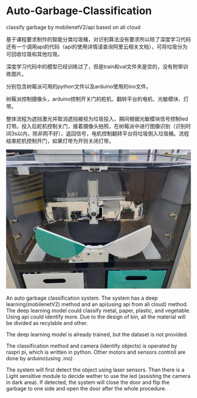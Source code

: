 # Auto-Garbage-Classification
classify garbage by mobilenetV2/api based on ali cloud

基于课程要求制作的智能分类垃圾桶，对识别算法没有要求所以除了深度学习代码还有一个调用api的代码（api的使用详情请查询阿里云相关文档），可将垃圾分为可回收垃圾和其他垃圾。

深度学习代码中的模型已经训练过了，但是train和val文件夹是空的，没有附带训练图片。

分别包含树莓派可用的python文件以及arduino使用的ino文件。

树莓派控制摄像头，arduino控制开关门的舵机、翻转平台的电机、光敏模块、灯带。

整体流程为遮挡激光并取消遮挡被视为垃圾投入，期间根据光敏模块信号控制led灯带。投入后舵机控制关门，接着摄像头拍照，在树莓派中进行图像识别（识别时间3s以内，除非网不好），返回信号，电机控制翻转平台将垃圾倒入垃圾桶。流程结束舵机控制开门，如果灯带为开则关闭灯带。

![image](https://github.com/SDIM2023Fall-Group3/Auto-Garbage-Classification/blob/main/img/ke.jpg)

An auto garbage classification system. The system has a deep learning(mobilenetV2) method and an api(using api from ali cloud) method. The deep learning model could classify metal, paper, plastic, and vegetable. Using api could identify more. Due to the design of bin, all the material will be divided as recylable and other.

The deep learning model is already trained, but the dataset is not provided.

The classification method and camera (identify objects) is operated by raspri pi, which is written in python. Other motors and sensors controll are done by arduino(using .ino)

The system will first detect the object using laser sensors. Than there is a Light sensitive module to decide wether to use the led (assisting the camera in dark area). If detected, the system will close the door and flip the garbage to one side and open the door after the whole procedure.
